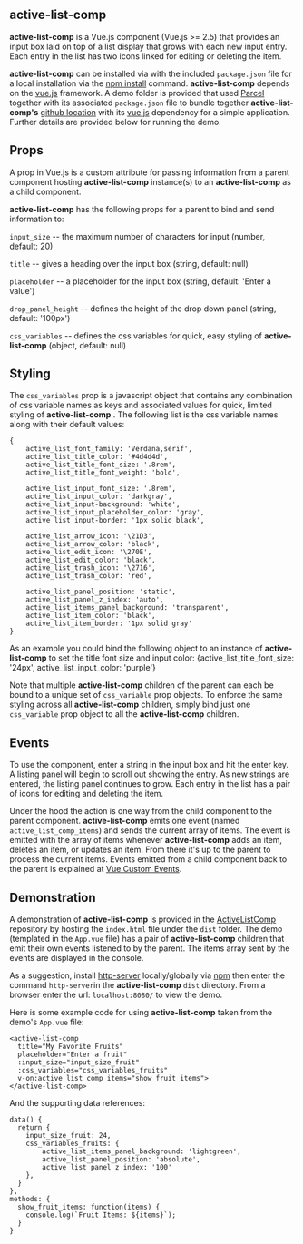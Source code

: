 ## active-list-comp

**active-list-comp** is a Vue.js component (Vue.js >= 2.5) that provides an input box laid on top of a list display that grows with each new input entry.  Each entry in the list has two icons linked for editing or deleting the item.

 **active-list-comp** can be installed via with the included `package.json` file for a local installation via the [npm install](https://docs.npmjs.com/cli/install.html "npm install") command.  **active-list-comp** depends on the [vue.js](https://vuejs.org/ "Vue.js") framework.  A demo folder is provided that used [Parcel](https://parceljs.org/) together with its associated `package.json` file to bundle together  **active-list-comp's** [github location](https://github.com/deandevl/ActiveListComp.git) with its [vue.js](https://vuejs.org/ "Vue.js") dependency for a simple application.  Further details are provided below for running the demo.

## Props ##
A prop in Vue.js is a custom attribute for passing information from a parent component hosting **active-list-comp** instance(s) to an **active-list-comp** as a child component. 

**active-list-comp** has the following props for a parent to bind and send information to:

  `input_size` -- the maximum number of characters for input (number, default: 20) 

  `title` -- gives a heading over the input box (string, default: null)

  `placeholder` -- a placeholder for the input box (string, default: 'Enter a value')

  `drop_panel_height` -- defines the height of the drop down panel (string, default: '100px')

  `css_variables` -- defines the css variables for quick, easy styling of **active-list-comp**  (object, default: null)

## Styling ##
The `css_variables` prop is a javascript object that contains any combination of css variable names as keys and associated values for quick, limited styling of **active-list-comp** .  The following list is the css variable names along with their default values:

    {
    	active_list_font_family: 'Verdana,serif',
        active_list_title_color: '#4d4d4d',
        active_list_title_font_size: '.8rem',
        active_list_title_font_weight: 'bold',
        
        active_list_input_font_size: '.8rem',
        active_list_input_color: 'darkgray',
        active_list_input-background: 'white',
        active_list_input_placeholder_color: 'gray',
        active_list_input-border: '1px solid black',
        
        active_list_arrow_icon: '\21D3',
        active_list_arrow_color: 'black',
        active_list_edit_icon: '\270E',
        active_list_edit_color: 'black',
        active_list_trash_icon: '\2716',
        active_list_trash_color: 'red',
        
        active_list_panel_position: 'static',
        active_list_panel_z_index: 'auto',
        active_list_items_panel_background: 'transparent',
        active_list_item_color: 'black',
    	active_list_item_border: '1px solid gray'
    }

As an example you could bind the following object to an instance of **active-list-comp** to set the title font size and input color:
    {active_list_title_font_size: '24px', active_list_input_color: 'purple'}

Note that multiple **active-list-comp** children of the parent can each be bound to a unique set of `css_variable` prop objects. To enforce the same styling across all **active-list-comp** children, simply  bind just one `css_variable` prop object to all the  **active-list-comp** children.

## Events ##
To use the component, enter a string in the input box and hit the enter key. A listing panel will begin to scroll out showing the entry.  As new strings are entered, the listing panel continues to grow. Each entry in the list has a pair of icons for editing and deleting the item.  

Under the hood the action is one way from the child component to the parent component.  **active-list-comp** emits one event (named `active_list_comp_items`) and sends the current array of items.  The event is emitted with the array of items whenever **active-list-comp** adds an item, deletes an item, or updates an item. From there it's up to the parent to process the current items.  Events emitted from a child component back to the parent is explained at [Vue Custom Events](https://vuejs.org/v2/guide/components.html#Using-v-on-with-Custom-Events).

## Demonstration ##
A demonstration of **active-list-comp** is provided in the [ActiveListComp](https://github.com/deandevl/ActiveListComp) repository by hosting the `index.html` file under the `dist` folder.  The demo (templated in the `App.vue` file) has a pair of **active-list-comp** children that emit their own events listened to by the parent.  The items array sent by the events are displayed in the console.

As a suggestion, install [http-server](https://www.npmjs.com/package/http-server "http-server") locally/globally via [npm](https://www.npmjs.com/ "npm") then enter the command `http-server`in the **active-list-comp** `dist` directory.  From a browser enter the url: `localhost:8080/` to view the demo.

Here is some example code for using **active-list-comp** taken from the demo's `App.vue` file:

```
<active-list-comp 
  title="My Favorite Fruits"
  placeholder="Enter a fruit"
  :input_size="input_size_fruit"
  :css_variables="css_variables_fruits"
  v-on:active_list_comp_items="show_fruit_items">
</active-list-comp>
```

And the supporting data references:

```
data() {
  return {
    input_size_fruit: 24,
    css_variables_fruits: {
        active_list_items_panel_background: 'lightgreen',
        active_list_panel_position: 'absolute',
        active_list_panel_z_index: '100'
    },
  }
},
methods: {
  show_fruit_items: function(items) {
    console.log(`Fruit Items: ${items}`);
  }
}
```

